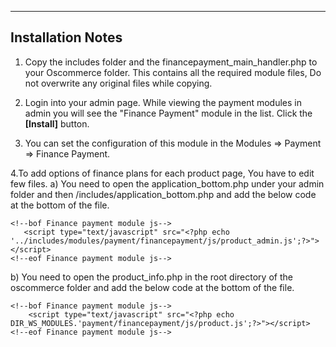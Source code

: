  -----------------
Installation Notes      
------------------

1. Copy the includes folder and the financepayment_main_handler.php to your Oscommerce folder. This contains all the required module files, Do not overwrite any original files while copying.

2. Login into your admin page. While viewing the payment modules in admin you will see the "Finance Payment" module in the list. Click the **[Install]** button.

3. You can set the configuration of this module in the Modules => Payment => Finance Payment.

4.To add options of finance plans for each product page, You have to edit few files.
   a) You need to open the application_bottom.php under your admin folder and then /includes/application_bottom.php and add the below code at the bottom of the file.
   
 ```  
<!--bof Finance payment module js-->
    <script type="text/javascript" src="<?php echo '../includes/modules/payment/financepayment/js/product_admin.js';?>">       </script>
<!--eof Finance payment module js-->
```

   b) You need to open the product_info.php in the root directory of the oscommerce folder and add the below code at the bottom of the file.
   
```
<!--bof Finance payment module js-->
    <script type="text/javascript" src="<?php echo DIR_WS_MODULES.'payment/financepayment/js/product.js';?>"></script>
<!--eof Finance payment module js-->
```    
